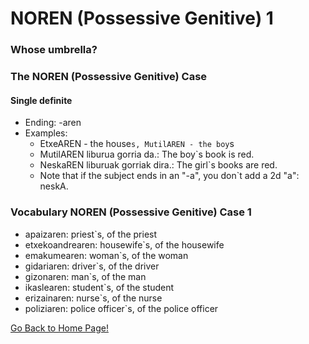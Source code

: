 # NOREN (Possessive Genitive) 1
### Whose umbrella?

### The NOREN (Possessive Genitive) Case
#### Single definite
* Ending: -aren
* Examples:
    * EtxeAREN - the house`s, MutilAREN - the boy`s
    * MutilAREN liburua gorria da.: The boy`s book is red.
    * NeskaREN liburuak gorriak dira.: The girl`s books are red.
    * Note that if the subject ends in an "-a", you don`t add a 2d "a": neskA.

### Vocabulary NOREN (Possessive Genitive) Case 1
* apaizaren: priest`s, of the priest
* etxekoandrearen: housewife`s, of the housewife
* emakumearen: woman`s, of the woman
* gidariaren: driver`s, of the driver
* gizonaren: man`s, of the man
* ikaslearen: student`s, of the student
* erizainaren: nurse`s, of the nurse
* poliziaren: police officer`s, of the police officer



[ Go Back to Home Page!](..)

